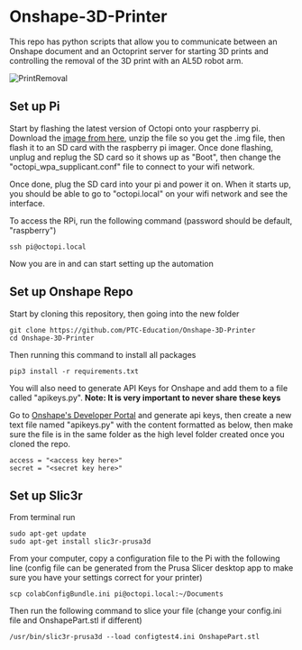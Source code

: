 # Onshape-3D-Printer

This repo has python scripts that allow you to communicate between an Onshape document and an Octoprint server for starting 3D prints and controlling the removal of the 3D print with an AL5D robot arm.

![PrintRemoval](https://user-images.githubusercontent.com/54808875/135482423-0e2dea25-97e1-4e1e-8ade-f34e2ea6ab85.gif)


## Set up Pi
Start by flashing the latest version of Octopi onto your raspberry pi. Download the [image from here](https://octoprint.org/download/), unzip the file so you get the .img file, then flash it to an SD card with the raspberry pi imager. Once done flashing, unplug and replug the SD card so it shows up as "Boot", then change the "octopi_wpa_supplicant.conf" file to connect to your wifi network.

Once done, plug the SD card into your pi and power it on. When it starts up, you should be able to go to "octopi.local" on your wifi network and see the interface.

To access the RPi, run the following command (password should be default, "raspberry")
```
ssh pi@octopi.local
```

Now you are in and can start setting up the automation

## Set up Onshape Repo
Start by cloning this repository, then going into the new folder

```
git clone https://github.com/PTC-Education/Onshape-3D-Printer
cd Onshape-3D-Printer
```

Then running this command to install all packages

```
pip3 install -r requirements.txt
```

You will also need to generate API Keys for Onshape and add them to a file called "apikeys.py". **Note: It is very important to never share these keys**

Go to [Onshape's Developer Portal](https://dev-portal.onshape.com/) and generate api keys, then create a new text file named "apikeys.py" with the content formatted as below, then make sure the file is in the same folder as the high level folder created once you cloned the repo.

```
access = "<access key here>"
secret = "<secret key here>"
```

## Set up Slic3r

From terminal run
```
sudo apt-get update
sudo apt-get install slic3r-prusa3d
```

From your computer, copy a configuration file to the Pi with the following line (config file can be generated from the Prusa Slicer desktop app to make sure you have your settings correct for your printer)
```
scp colabConfigBundle.ini pi@octopi.local:~/Documents
```

Then run the following command to slice your file (change your config.ini file and OnshapePart.stl if different)
```
/usr/bin/slic3r-prusa3d --load configtest4.ini OnshapePart.stl
```
